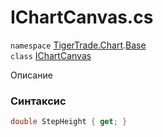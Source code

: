 
# IChartCanvas.cs
`namespace` [TigerTrade.Chart](../../TigerTrade.Chart.md).[Base](../../TigerTrade.Chart/Base.md)  
    `class` [IChartCanvas](../../IChartCanvas.cs.md)

Описание

### Синтаксис
```csharp
double StepHeight { get; }
```
